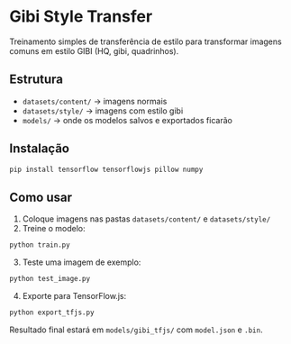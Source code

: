 
# Gibi Style Transfer

Treinamento simples de transferência de estilo para transformar imagens comuns em estilo GIBI (HQ, gibi, quadrinhos).

## Estrutura

- `datasets/content/` → imagens normais
- `datasets/style/` → imagens com estilo gibi
- `models/` → onde os modelos salvos e exportados ficarão

## Instalação

```bash
pip install tensorflow tensorflowjs pillow numpy
```

## Como usar

1. Coloque imagens nas pastas `datasets/content/` e `datasets/style/`
2. Treine o modelo:

```bash
python train.py
```

3. Teste uma imagem de exemplo:

```bash
python test_image.py
```

4. Exporte para TensorFlow.js:

```bash
python export_tfjs.py
```

Resultado final estará em `models/gibi_tfjs/` com `model.json` e `.bin`.
